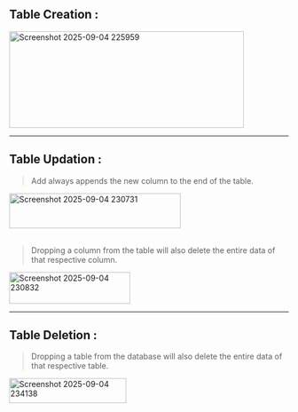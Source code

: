 ## Table Creation :  
<img width="423" height="174" alt="Screenshot 2025-09-04 225959" src="https://github.com/user-attachments/assets/7bc421fa-ee38-40b0-9612-17c99f044e44" />
<hr>

## Table Updation :  
> Add always appends the new column to the end of the table.
<img width="309" height="63" alt="Screenshot 2025-09-04 230731" src="https://github.com/user-attachments/assets/ee974fb3-0dff-443c-9395-e530d60d51eb" />
<br><br>

> Dropping a column from the table will also delete the entire data of that respective column.
<img width="218" height="57" alt="Screenshot 2025-09-04 230832" src="https://github.com/user-attachments/assets/f6c004e8-97b7-45d4-b8c2-ab357c78e858" />
<hr>

## Table Deletion :  
> Dropping a table from the database will also delete the entire data of that respective table.
<img width="211" height="45" alt="Screenshot 2025-09-04 234138" src="https://github.com/user-attachments/assets/72411cdd-9da0-4f2c-be67-c8d36154b4a3" />
